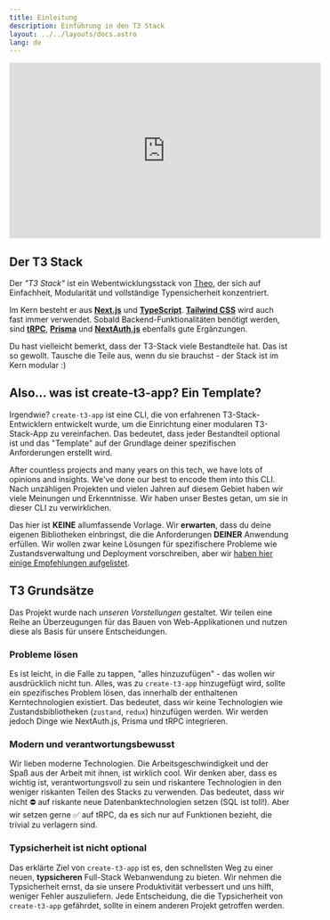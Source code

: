 ```yaml
---
title: Einleitung
description: Einführung in den T3 Stack
layout: ../../layouts/docs.astro
lang: de
---
```


<div class="embed">
<iframe width="560" height="315" src="https://www.youtube.com/embed/PbjHxIuHduU" title="Der beste Stack für dein nächstes Projekt" frameborder="0" allow="accelerometer; autoplay; clipboard-write; encrypted-media; gyroscope; picture-in-picture" allowfullscreen></iframe>
</div>

## Der T3 Stack

Der _"T3 Stack"_ ist ein Webentwicklungsstack von [Theo](https://twitter.com/t3dotgg), der sich auf Einfachheit, Modularität und vollständige Typensicherheit konzentriert.

Im Kern besteht er aus [**Next.js**](https://nextjs.org/) und [**TypeScript**](https://typescriptlang.org/). [**Tailwind CSS**](https://tailwindcss.com/) wird auch fast immer verwendet. Sobald Backend-Funktionalitäten benötigt werden, sind [**tRPC**](https://trpc.io/), [**Prisma**](https://prisma.io/) und [**NextAuth.js**](https://next-auth.js.org/) ebenfalls gute Ergänzungen.

Du hast vielleicht bemerkt, dass der T3-Stack viele Bestandteile hat. Das ist so gewollt. Tausche die Teile aus, wenn du sie brauchst - der Stack ist im Kern modular :)

## Also... was ist create-t3-app? Ein Template?

Irgendwie? `create-t3-app` ist eine CLI, die von erfahrenen T3-Stack-Entwicklern entwickelt wurde, um die Einrichtung einer modularen T3-Stack-App zu vereinfachen. Das bedeutet, dass jeder Bestandteil optional ist und das "Template" auf der Grundlage deiner spezifischen Anforderungen erstellt wird.

After countless projects and many years on this tech, we have lots of opinions and insights. We've done our best to encode them into this CLI.
Nach unzähligen Projekten und vielen Jahren auf diesem Gebiet haben wir viele Meinungen und Erkenntnisse. Wir haben unser Bestes getan, um sie in dieser CLI zu verwirklichen.

Das hier ist **KEINE** allumfassende Vorlage. Wir **erwarten**, dass du deine eigenen Bibliotheken einbringst, die die Anforderungen **DEINER** Anwendung erfüllen. Wir wollen zwar keine Lösungen für spezifischere Probleme wie Zustandsverwaltung und Deployment vorschreiben, aber wir [haben hier einige Empfehlungen aufgelistet](/de/other-recs).

## T3 Grundsätze

Das Projekt wurde nach _unseren Vorstellungen_ gestaltet. Wir teilen eine Reihe an Überzeugungen für das Bauen von Web-Applikationen und nutzen diese als Basis für unsere Entscheidungen.

### Probleme lösen

Es ist leicht, in die Falle zu tappen, "alles hinzuzufügen" - das wollen wir ausdrücklich nicht tun. Alles, was zu `create-t3-app` hinzugefügt wird, sollte ein spezifisches Problem lösen, das innerhalb der enthaltenen Kerntechnologien existiert. Das bedeutet, dass wir keine Technologien wie Zustandsbibliotheken (`zustand`, `redux`) hinzufügen werden. Wir werden jedoch Dinge wie NextAuth.js, Prisma und tRPC integrieren.

### Modern und verantwortungsbewusst

Wir lieben moderne Technologien. Die Arbeitsgeschwindigkeit und der Spaß aus der Arbeit mit ihnen, ist wirklich cool. Wir denken aber, dass es wichtig ist, verantwortungsvoll zu sein und riskantere Technologien in den weniger riskanten Teilen des Stacks zu verwenden. Das bedeutet, dass wir nicht ⛔️ auf riskante neue Datenbanktechnologien setzen (SQL ist toll!). Aber wir setzen gerne ✅ auf tRPC, da es sich nur auf Funktionen bezieht, die trivial zu verlagern sind.

### Typsicherheit ist nicht optional

Das erklärte Ziel von `create-t3-app` ist es, den schnellsten Weg zu einer neuen, **typsicheren** Full-Stack Webanwendung zu bieten. Wir nehmen die Typsicherheit ernst, da sie unsere Produktivität verbessert und uns hilft, weniger Fehler auszuliefern. Jede Entscheidung, die die Typsicherheit von `create-t3-app` gefährdet, sollte in einem anderen Projekt getroffen werden.
